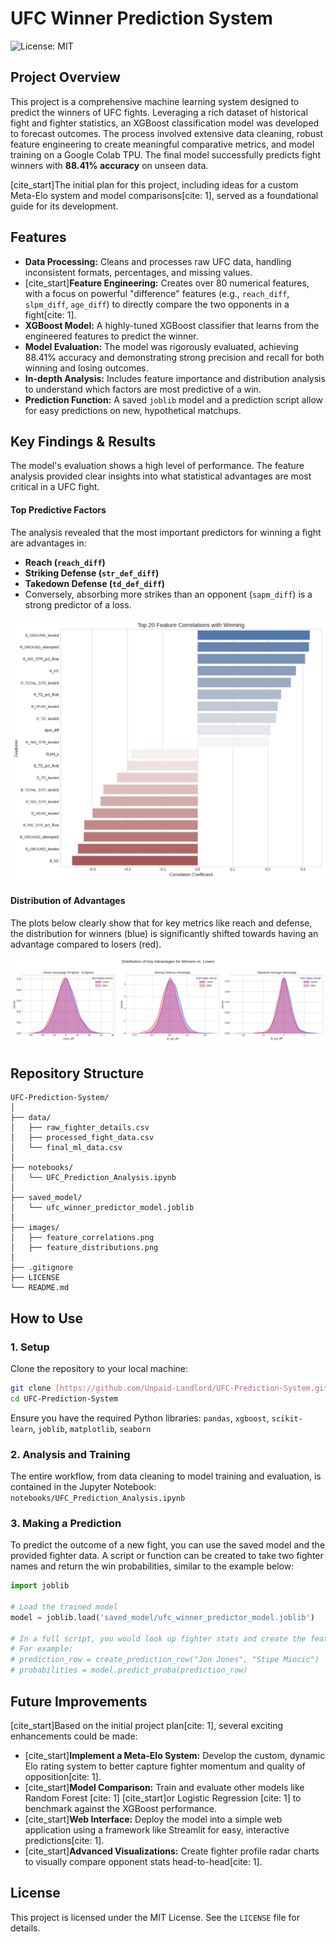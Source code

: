# UFC Winner Prediction System

![License: MIT](https://img.shields.io/badge/License-MIT-yellow.svg)

## Project Overview

This project is a comprehensive machine learning system designed to predict the winners of UFC fights. Leveraging a rich dataset of historical fight and fighter statistics, an XGBoost classification model was developed to forecast outcomes. The process involved extensive data cleaning, robust feature engineering to create meaningful comparative metrics, and model training on a Google Colab TPU. The final model successfully predicts fight winners with **88.41% accuracy** on unseen data.

[cite_start]The initial plan for this project, including ideas for a custom Meta-Elo system and model comparisons[cite: 1], served as a foundational guide for its development.

## Features

-   **Data Processing:** Cleans and processes raw UFC data, handling inconsistent formats, percentages, and missing values.
-   [cite_start]**Feature Engineering:** Creates over 80 numerical features, with a focus on powerful "difference" features (e.g., `reach_diff`, `slpm_diff`, `age_diff`) to directly compare the two opponents in a fight[cite: 1].
-   **XGBoost Model:** A highly-tuned XGBoost classifier that learns from the engineered features to predict the winner.
-   **Model Evaluation:** The model was rigorously evaluated, achieving 88.41% accuracy and demonstrating strong precision and recall for both winning and losing outcomes.
-   **In-depth Analysis:** Includes feature importance and distribution analysis to understand which factors are most predictive of a win.
-   **Prediction Function:** A saved `joblib` model and a prediction script allow for easy predictions on new, hypothetical matchups.

## Key Findings & Results

The model's evaluation shows a high level of performance. The feature analysis provided clear insights into what statistical advantages are most critical in a UFC fight.

#### Top Predictive Factors
The analysis revealed that the most important predictors for winning a fight are advantages in:
-   **Reach (`reach_diff`)**
-   **Striking Defense (`str_def_diff`)**
-   **Takedown Defense (`td_def_diff`)**
-   Conversely, absorbing more strikes than an opponent (`sapm_diff`) is a strong predictor of a loss.

![Feature Correlations](images/feature_correlations.png)

#### Distribution of Advantages
The plots below clearly show that for key metrics like reach and defense, the distribution for winners (blue) is significantly shifted towards having an advantage compared to losers (red).

![Feature Distributions](images/feature_distributions.png)

## Repository Structure

```
UFC-Prediction-System/
│
├── data/
│   ├── raw_fighter_details.csv
│   ├── processed_fight_data.csv
│   └── final_ml_data.csv
│
├── notebooks/
│   └── UFC_Prediction_Analysis.ipynb
│
├── saved_model/
│   └── ufc_winner_predictor_model.joblib
│
├── images/
│   ├── feature_correlations.png
│   ├── feature_distributions.png
│
├── .gitignore
├── LICENSE
└── README.md
```

## How to Use

### 1. Setup
Clone the repository to your local machine:
```bash
git clone [https://github.com/Unpaid-Landlord/UFC-Prediction-System.git](https://github.com/Unpaid-Landlord/UFC-Prediction-System.git)
cd UFC-Prediction-System
```
Ensure you have the required Python libraries:
`pandas`, `xgboost`, `scikit-learn`, `joblib`, `matplotlib`, `seaborn`

### 2. Analysis and Training
The entire workflow, from data cleaning to model training and evaluation, is contained in the Jupyter Notebook:
`notebooks/UFC_Prediction_Analysis.ipynb`

### 3. Making a Prediction
To predict the outcome of a new fight, you can use the saved model and the provided fighter data. A script or function can be created to take two fighter names and return the win probabilities, similar to the example below:
```python
import joblib

# Load the trained model
model = joblib.load('saved_model/ufc_winner_predictor_model.joblib')

# In a full script, you would look up fighter stats and create the feature row
# For example:
# prediction_row = create_prediction_row("Jon Jones", "Stipe Miocic")
# probabilities = model.predict_proba(prediction_row)
```

## Future Improvements

[cite_start]Based on the initial project plan[cite: 1], several exciting enhancements could be made:

-   [cite_start]**Implement a Meta-Elo System:** Develop the custom, dynamic Elo rating system to better capture fighter momentum and quality of opposition[cite: 1].
-   [cite_start]**Model Comparison:** Train and evaluate other models like Random Forest [cite: 1] [cite_start]or Logistic Regression [cite: 1] to benchmark against the XGBoost performance.
-   [cite_start]**Web Interface:** Deploy the model into a simple web application using a framework like Streamlit for easy, interactive predictions[cite: 1].
-   [cite_start]**Advanced Visualizations:** Create fighter profile radar charts to visually compare opponent stats head-to-head[cite: 1].

## License
This project is licensed under the MIT License. See the `LICENSE` file for details.
